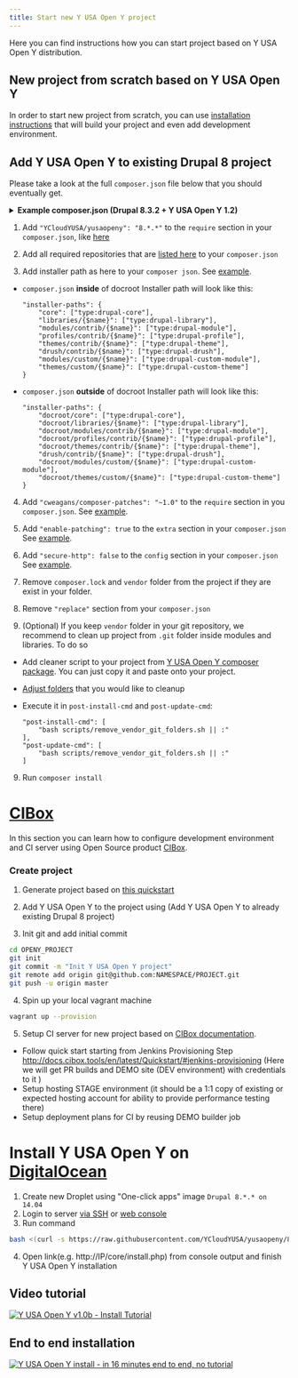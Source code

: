 ```yaml
---
title: Start new Y USA Open Y project
---
```


Here you can find instructions how you can start project based on Y USA Open Y distribution.

## New project from scratch based on Y USA Open Y

In order to start new project from scratch, you can use [installation instructions](https://github.com/YCloudYUSA/yusaopeny-project#installation) that will build your project and even add development environment.


## Add Y USA Open Y to existing Drupal 8 project

Please take a look at the full `composer.json` file below that you should eventually get.
<details>
  <summary><strong>Example composer.json (Drupal 8.3.2 + Y USA Open Y 1.2)</strong></summary>

```
{
    "name": "drupal/drupal",
    "description": "Drupal is an open source content management platform powering millions of websites and applications.",
    "type": "project",
    "license": "GPL-2.0+",
    "require": {
        "composer/installers": "^1.0.24",
        "wikimedia/composer-merge-plugin": "~1.4",
        "YCloudYUSA/yusaopeny": "8.*.*",
        "cweagans/composer-patches": "~1.0"
    },
    "minimum-stability": "dev",
    "prefer-stable": true,
    "config": {
        "preferred-install": "dist",
        "autoloader-suffix": "Drupal8",
        "secure-http": false
    },
    "extra": {
        "_readme": [
            "By default Drupal loads the autoloader from ./vendor/autoload.php.",
            "To change the autoloader you can edit ./autoload.php.",
            "This file specifies the packages.drupal.org repository.",
            "You can read more about this composer repository at:",
            "https://www.drupal.org/node/2718229"
        ],
        "merge-plugin": {
            "include": [
                "core/composer.json"
            ],
            "recurse": false,
            "replace": false,
            "merge-extra": false
        },
        "installer-paths": {
          "core": ["type:drupal-core"],
          "libraries/{$name}": ["type:drupal-library"],
          "modules/contrib/{$name}": ["type:drupal-module"],
          "profiles/contrib/{$name}": ["type:drupal-profile"],
          "themes/contrib/{$name}": ["type:drupal-theme"],
          "drush/contrib/{$name}": ["type:drupal-drush"],
          "modules/custom/{$name}": ["type:drupal-custom-module"],
          "themes/custom/{$name}": ["type:drupal-custom-theme"]
        },
        "enable-patching": true
    },
    "autoload": {
        "psr-4": {
            "Drupal\Core\Composer\": "core/lib/Drupal/Core/Composer"
        }
    },
    "scripts": {
        "pre-autoload-dump": "Drupal\Core\Composer\Composer::preAutoloadDump",
        "post-autoload-dump": [
          "Drupal\Core\Composer\Composer::ensureHtaccess"
        ],
        "post-package-install": "Drupal\Core\Composer\Composer::vendorTestCodeCleanup",
        "post-package-update": "Drupal\Core\Composer\Composer::vendorTestCodeCleanup",
        "post-install-cmd": [
            "bash scripts/remove_vendor_git_folders.sh || :"
        ],
        "post-update-cmd": [
            "bash scripts/remove_vendor_git_folders.sh || :"
        ]
    },
    "repositories": [
        {
            "type": "composer",
            "url": "https://packages.drupal.org/8"
        },
        {
            "type": "package",
            "package": {
                "name": "library-kenwheeler/slick",
                "version": "1.6.0",
                "type": "drupal-library",
                "source": {
                    "url": "https://github.com/kenwheeler/slick",
                    "type": "git",
                    "reference": "1.6.0"
                }
            }
        },
        {
            "type": "package",
            "package": {
                "name": "library-dinbror/blazy",
                "version": "1.8.2",
                "type": "drupal-library",
                "source": {
                    "url": "https://github.com/dinbror/blazy",
                    "type": "git",
                    "reference": "1.8.2"
                }
            }
        },
        {
            "type": "package",
            "package": {
                "name": "library-gdsmith/jquery.easing",
                "version": "1.4.1",
                "type": "drupal-library",
                "source": {
                    "url": "https://github.com/gdsmith/jquery.easing",
                    "type": "git",
                    "reference": "1.4.1"
                }
            }
        },
        {
            "type": "package",
            "package": {
                "name": "library-enyo/dropzone",
                "version": "4.3.0",
                "type": "drupal-library",
                "source": {
                    "url": "https://github.com/enyo/dropzone",
                    "type": "git",
                    "reference": "v4.3.0"
                }
            }
        },
        {
            "type": "package",
            "package": {
                "name": "library-jaypan/jquery_colorpicker",
                "version": "1.0.1",
                "type": "drupal-library",
                "source": {
                    "url": "https://github.com/jaypan/jquery_colorpicker",
                    "type": "git",
                    "reference": "da978ae124c57817021b3166a31881876882f5f9"
                }
            }
        },
        {
            "type": "package",
            "package": {
                "name": "library-ckeditor/panelbutton",
                "version": "4.7.0",
                "type": "drupal-library",
                "dist": {
                    "url": "http://download.ckeditor.com/panelbutton/releases/panelbutton_4.7.0.zip",
                    "type": "zip"
                }
            }
        },
        {
            "type": "package",
            "package": {
                "name": "library-ckeditor/colorbutton",
                "version": "4.7.0",
                "type": "drupal-library",
                "dist": {
                    "url": "http://download.ckeditor.com/colorbutton/releases/colorbutton_4.7.0.zip",
                    "type": "zip"
                }
            }
        },
        {
            "type": "package",
            "package": {
                "name": "library-ckeditor/colordialog",
                "version": "4.7.0",
                "type": "drupal-library",
                "dist": {
                    "url": "http://download.ckeditor.com/colordialog/releases/colordialog_4.7.0.zip",
                    "type": "zip"
                }
            }
        },
        {
            "type": "package",
            "package": {
                "name": "library-ckeditor/glyphicons",
                "version": "2.2",
                "type": "drupal-library",
                "dist": {
                    "url": "http://download.ckeditor.com/glyphicons/releases/glyphicons_2.2.zip",
                    "type": "zip"
                }
            }
        }
    ]
}
```

</details>

1. Add `"YCloudYUSA/yusaopeny": "8.*.*"` to the `require` section in your `composer.json`, like [here](https://github.com/YCloudYUSA/yusaopeny-project/blob/8.1.x/composer.json#L7)

2. Add all required repositories that are [listed here](https://github.com/YCloudYUSA/yusaopeny-project/blob/8.1.x/composer.json#L31) to your `composer.json`

3. Add installer path as here to your `composer json`. See [example](https://github.com/YCloudYUSA/yusaopeny-project/blob/8.1.x/composer.json#L165).

- `composer.json` **inside** of docroot
Installer path will look like this:

    ```
    "installer-paths": {
        "core": ["type:drupal-core"],
        "libraries/{$name}": ["type:drupal-library"],
        "modules/contrib/{$name}": ["type:drupal-module"],
        "profiles/contrib/{$name}": ["type:drupal-profile"],
        "themes/contrib/{$name}": ["type:drupal-theme"],
        "drush/contrib/{$name}": ["type:drupal-drush"],
        "modules/custom/{$name}": ["type:drupal-custom-module"],
        "themes/custom/{$name}": ["type:drupal-custom-theme"]
    }
     ```

- `composer.json` **outside** of docroot
Installer path will look like this:

    ```
    "installer-paths": {
        "docroot/core": ["type:drupal-core"],
        "docroot/libraries/{$name}": ["type:drupal-library"],
        "docroot/modules/contrib/{$name}": ["type:drupal-module"],
        "docroot/profiles/contrib/{$name}": ["type:drupal-profile"],
        "docroot/themes/contrib/{$name}": ["type:drupal-theme"],
        "drush/contrib/{$name}": ["type:drupal-drush"],
        "docroot/modules/custom/{$name}": ["type:drupal-custom-module"],
        "docroot/themes/custom/{$name}": ["type:drupal-custom-theme"]
    }
    ```

4. Add `"cweagans/composer-patches": "~1.0"` to the `require` section in you `composer.json`. See [example](https://github.com/YCloudYUSA/yusaopeny-project/blob/8.1.x/composer.json#L10).

5. Add `"enable-patching": true` to the `extra` section in your `composer.json` See [example](https://github.com/YCloudYUSA/yusaopeny-project/blob/8.1.x/composer.json#L173).

6. Add `"secure-http": false` to the `config` section in your `composer.json` See [example](https://github.com/YCloudYUSA/yusaopeny-project/blob/8.1.x/composer.json#L177).

7. Remove `composer.lock` and `vendor` folder from the project if they are exist in your folder.

8. Remove `"replace"` section from your `composer.json`

9. (Optional) If you keep `vendor` folder in your git repository, we recommend to clean up project from `.git` folder inside modules and libraries. To do so
- Add cleaner script to your project from [Y USA Open Y composer package](https://github.com/YCloudYUSA/yusaopeny-project/blob/8.1.x/scripts/remove_vendor_git_folders.sh). You can just copy it and paste onto your project.
- [Adjust folders](https://github.com/YCloudYUSA/yusaopeny-project/blob/8.1.x/scripts/remove_vendor_git_folders.sh#L4) that you would like to cleanup
- Execute it in `post-install-cmd` and `post-update-cmd`:

    ```
    "post-install-cmd": [
        "bash scripts/remove_vendor_git_folders.sh || :"
    ],
    "post-update-cmd": [
        "bash scripts/remove_vendor_git_folders.sh || :"
    ]
    ```

9. Run `composer install`

# [CIBox](https://github.com/cibox/cibox)

In this section you can learn how to configure development environment and CI server using Open Source product [CIBox](https://github.com/cibox/cibox).

### Create project

1. Generate project based on [this quickstart](http://docs.cibox.tools/en/latest/Quickstart/#prepare-github-project)

2. Add Y USA Open Y to the project using (Add Y USA Open Y to already existing Drupal 8 project)

3. Init git and add initial commit

  ```bash
  cd OPENY_PROJECT
  git init
  git commit -m "Init Y USA Open Y project"
  git remote add origin git@github.com:NAMESPACE/PROJECT.git
  git push -u origin master
  ```
4. Spin up your local vagrant machine

  ```bash
  vagrant up --provision
  ```

5. Setup CI server for new project based on [CIBox documentation](https://github.com/cibox/cibox#provision-new-ci-server).

* Follow quick start starting from Jenkins Provisioning Step http://docs.cibox.tools/en/latest/Quickstart/#jenkins-provisioning (Here we will get PR builds and DEMO site (DEV environment) with credentials to it )
* Setup hosting STAGE environment (it should be a 1:1 copy of existing or expected hosting account for ability to provide performance testing there)
* Setup deployment plans for CI by reusing DEMO builder job

# Install Y USA Open Y on [DigitalOcean](http://bit.ly/cibox-digitalocean)

1. Create new Droplet using "One-click apps" image `Drupal 8.*.* on 14.04`
2. Login to server [via SSH](https://www.digitalocean.com/community/tutorials/how-to-connect-to-your-droplet-with-ssh) or [web console](https://www.digitalocean.com/community/tutorials/how-to-use-the-digitalocean-console-to-access-your-droplet)
3. Run command

  ```bash
  bash <(curl -s https://raw.githubusercontent.com/YCloudYUSA/yusaopeny/8.x-1.x/build/openy-digital-ocean.sh)
  ```
4. Open link(e.g. http://IP/core/install.php) from console output and finish Y USA Open Y installation

## Video tutorial
[![Y USA Open Y v1.0b - Install Tutorial](https://img.youtube.com/vi/RCvsLANsbm8/0.jpg)](https://youtu.be/RCvsLANsbm8)

## End to end installation
[![Y USA Open Y install - in 16 minutes end to end, no tutorial](https://img.youtube.com/vi/RT6kC38zgvo/0.jpg)](https://youtu.be/RT6kC38zgvo)
